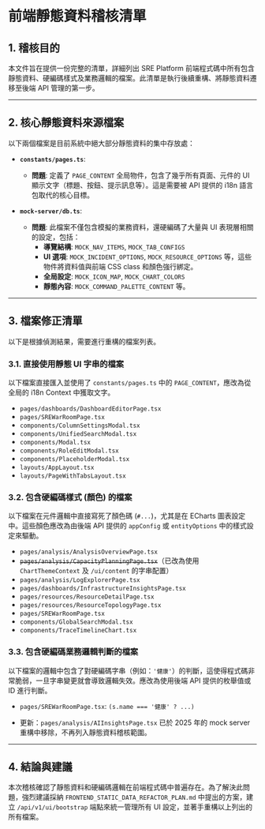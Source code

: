 # 前端靜態資料稽核清單

## 1. 稽核目的

本文件旨在提供一份完整的清單，詳細列出 SRE Platform 前端程式碼中所有包含靜態資料、硬編碼樣式及業務邏輯的檔案。此清單是執行後續重構、將靜態資料遷移至後端 API 管理的第一步。

---

## 2. 核心靜態資料來源檔案

以下兩個檔案是目前系統中絕大部分靜態資料的集中存放處：

- **`constants/pages.ts`**:
  - **問題**: 定義了 `PAGE_CONTENT` 全局物件，包含了幾乎所有頁面、元件的 UI 顯示文字（標題、按鈕、提示訊息等）。這是需要被 API 提供的 i18n 語言包取代的核心目標。

- **`mock-server/db.ts`**:
  - **問題**: 此檔案不僅包含模擬的業務資料，還硬編碼了大量與 UI 表現層相關的設定，包括：
    - **導覽結構**: `MOCK_NAV_ITEMS`, `MOCK_TAB_CONFIGS`
    - **UI 選項**: `MOCK_INCIDENT_OPTIONS`, `MOCK_RESOURCE_OPTIONS` 等，這些物件將資料值與前端 CSS class 和顏色強行綁定。
    - **全局設定**: `MOCK_ICON_MAP`, `MOCK_CHART_COLORS`
    - **靜態內容**: `MOCK_COMMAND_PALETTE_CONTENT` 等。

---

## 3. 檔案修正清單

以下是根據偵測結果，需要進行重構的檔案列表。

### 3.1. 直接使用靜態 UI 字串的檔案

以下檔案直接匯入並使用了 `constants/pages.ts` 中的 `PAGE_CONTENT`，應改為從全局的 i18n Context 中獲取文字。

- `pages/dashboards/DashboardEditorPage.tsx`
- `pages/SREWarRoomPage.tsx`
- `components/ColumnSettingsModal.tsx`
- `components/UnifiedSearchModal.tsx`
- `components/Modal.tsx`
- `components/RoleEditModal.tsx`
- `components/PlaceholderModal.tsx`
- `layouts/AppLayout.tsx`
- `layouts/PageWithTabsLayout.tsx`

### 3.2. 包含硬編碼樣式 (顏色) 的檔案

以下檔案在元件邏輯中直接寫死了顏色碼 (`#...`)，尤其是在 ECharts 圖表設定中。這些顏色應改為由後端 API 提供的 `appConfig` 或 `entityOptions` 中的樣式設定來驅動。

- `pages/analysis/AnalysisOverviewPage.tsx`
- ~~`pages/analysis/CapacityPlanningPage.tsx`~~（已改為使用 `ChartThemeContext` 及 `/ui/content` 的字串配置）
- `pages/analysis/LogExplorerPage.tsx`
- `pages/dashboards/InfrastructureInsightsPage.tsx`
- `pages/resources/ResourceDetailPage.tsx`
- `pages/resources/ResourceTopologyPage.tsx`
- `pages/SREWarRoomPage.tsx`
- `components/GlobalSearchModal.tsx`
- `components/TraceTimelineChart.tsx`

### 3.3. 包含硬編碼業務邏輯判斷的檔案

以下檔案的邏輯中包含了對硬編碼字串（例如：`'健康'`）的判斷，這使得程式碼非常脆弱，一旦字串變更就會導致邏輯失效。應改為使用後端 API 提供的枚舉值或 ID 進行判斷。

- `pages/SREWarRoomPage.tsx`: `(s.name === '健康' ? ...)`

- 更新：`pages/analysis/AIInsightsPage.tsx` 已於 2025 年的 mock server 重構中移除，不再列入靜態資料稽核範圍。

---

## 4. 結論與建議

本次稽核確認了靜態資料和硬編碼邏輯在前端程式碼中普遍存在。為了解決此問題，強烈建議採納 `FRONTEND_STATIC_DATA_REFACTOR_PLAN.md` 中提出的方案，建立 `/api/v1/ui/bootstrap` 端點來統一管理所有 UI 設定，並著手重構以上列出的所有檔案。